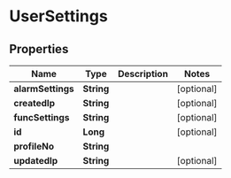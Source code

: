 
# UserSettings

## Properties
Name | Type | Description | Notes
------------ | ------------- | ------------- | -------------
**alarmSettings** | **String** |  |  [optional]
**createdIp** | **String** |  |  [optional]
**funcSettings** | **String** |  |  [optional]
**id** | **Long** |  |  [optional]
**profileNo** | **String** |  | 
**updatedIp** | **String** |  |  [optional]



